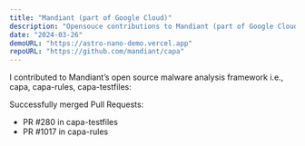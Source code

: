 ```yaml
---
title: "Mandiant (part of Google Cloud)"
description: "Opensouce contributions to Mandiant (part of Google Cloud)."
date: "2024-03-26"
demoURL: "https://astro-nano-demo.vercel.app"
repoURL: "https://github.com/mandiant/capa"
---
```

I contributed to Mandiant’s open source malware analysis framework i.e., capa, capa-rules, capa-testfiles:

Successfully merged Pull Requests:
  - PR #280 in capa-testfiles
  - PR #1017 in capa-rules
